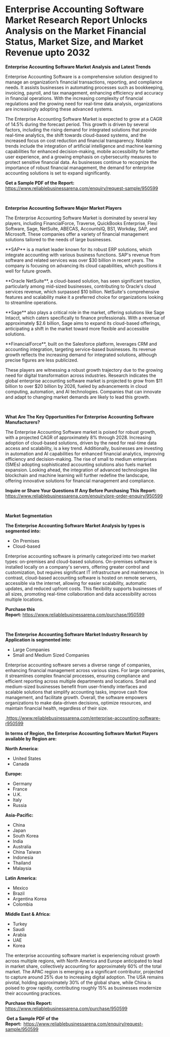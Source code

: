 <p><h1>Enterprise Accounting Software Market Research Report Unlocks Analysis on the Market Financial Status, Market Size, and Market Revenue upto 2032</h1></p><p><strong>Enterprise Accounting Software Market Analysis and Latest Trends</strong></p>
<p><p>Enterprise Accounting Software is a comprehensive solution designed to manage an organization’s financial transactions, reporting, and compliance needs. It assists businesses in automating processes such as bookkeeping, invoicing, payroll, and tax management, enhancing efficiency and accuracy in financial operations. With the increasing complexity of financial regulations and the growing need for real-time data analysis, organizations are increasingly adopting these advanced systems.</p><p>The Enterprise Accounting Software Market is expected to grow at a CAGR of 14.5% during the forecast period. This growth is driven by several factors, including the rising demand for integrated solutions that provide real-time analytics, the shift towards cloud-based systems, and the increased focus on cost reduction and financial transparency. Notable trends include the integration of artificial intelligence and machine learning capabilities for enhanced decision-making, mobile accessibility for better user experience, and a growing emphasis on cybersecurity measures to protect sensitive financial data. As businesses continue to recognize the importance of robust financial management, the demand for enterprise accounting solutions is set to expand significantly.</p></p>
<p><strong>Get a Sample PDF of the Report:&nbsp;</strong> <a href="https://www.reliablebusinessarena.com/enquiry/request-sample/950599?utm_campaign=3252&utm_medium=2&utm_source=Github&utm_content=ia&utm_term=17042025&utm_id=enterprise-accounting-software">https://www.reliablebusinessarena.com/enquiry/request-sample/950599</a></p>
<p>&nbsp;</p>
<p><strong>Enterprise Accounting Software Major Market Players</strong></p>
<p><p>The Enterprise Accounting Software Market is dominated by several key players, including FinancialForce, Traverse, QuickBooks Enterprise, Flexi Software, Sage, NetSuite, ABECAS, AccountsIQ, BS1, Workday, SAP, and Microsoft. These companies offer a variety of financial management solutions tailored to the needs of large businesses.</p><p>**SAP** is a market leader known for its robust ERP solutions, which integrate accounting with various business functions. SAP's revenue from software and related services was over $30 billion in recent years. The company is focusing on advancing its cloud capabilities, which positions it well for future growth.</p><p>**Oracle NetSuite**, a cloud-based solution, has seen significant traction, particularly among mid-sized businesses, contributing to Oracle's cloud services revenue, which surpassed $10 billion. NetSuite's comprehensive features and scalability make it a preferred choice for organizations looking to streamline operations.</p><p>**Sage** also plays a critical role in the market, offering solutions like Sage Intacct, which caters specifically to finance professionals. With a revenue of approximately $2.6 billion, Sage aims to expand its cloud-based offerings, anticipating a shift in the market toward more flexible and accessible solutions.</p><p>**FinancialForce**, built on the Salesforce platform, leverages CRM and accounting integration, targeting service-based businesses. Its revenue growth reflects the increasing demand for integrated solutions, although precise figures are less publicized.</p><p>These players are witnessing a robust growth trajectory due to the growing need for digital transformation across industries. Research indicates the global enterprise accounting software market is projected to grow from $11 billion to over $20 billion by 2026, fueled by advancements in cloud computing, automation, and AI technologies. Companies that can innovate and adapt to changing market demands are likely to lead this growth.</p></p>
<p>&nbsp;</p>
<p><strong>What Are The Key Opportunities For Enterprise Accounting Software Manufacturers?</strong></p>
<p><p>The Enterprise Accounting Software market is poised for robust growth, with a projected CAGR of approximately 8% through 2028. Increasing adoption of cloud-based solutions, driven by the need for real-time data access and scalability, is a key trend. Additionally, businesses are investing in automation and AI capabilities for enhanced financial analytics, improving efficiency and decision-making. The rise of small to medium enterprises (SMEs) adopting sophisticated accounting solutions also fuels market expansion. Looking ahead, the integration of advanced technologies like blockchain and machine learning will further redefine the landscape, offering innovative solutions for financial management and compliance.</p></p>
<p><strong>Inquire or Share Your Questions If Any Before Purchasing This Report:</strong> <a href="https://www.reliablebusinessarena.com/enquiry/pre-order-enquiry/950599?utm_campaign=3252&utm_medium=2&utm_source=Github&utm_content=ia&utm_term=17042025&utm_id=enterprise-accounting-software">https://www.reliablebusinessarena.com/enquiry/pre-order-enquiry/950599</a></p>
<p>&nbsp;</p>
<p><strong>Market Segmentation</strong></p>
<p><strong>The Enterprise Accounting Software Market Analysis by types is segmented into:</strong></p>
<p><ul><li>On Premises</li><li>Cloud-based</li></ul></p>
<p><p>Enterprise accounting software is primarily categorized into two market types: on-premises and cloud-based solutions. On-premises software is installed locally on a company's servers, offering greater control and customization, but requires significant IT infrastructure and maintenance. In contrast, cloud-based accounting software is hosted on remote servers, accessible via the internet, allowing for easier scalability, automatic updates, and reduced upfront costs. This flexibility supports businesses of all sizes, promoting real-time collaboration and data accessibility across multiple locations.</p></p>
<p><strong>Purchase this Report:&nbsp;</strong><a href="https://www.reliablebusinessarena.com/purchase/950599?utm_campaign=3252&utm_medium=2&utm_source=Github&utm_content=ia&utm_term=17042025&utm_id=enterprise-accounting-software">https://www.reliablebusinessarena.com/purchase/950599</a></p>
<p>&nbsp;</p>
<p><strong>The Enterprise Accounting Software Market Industry Research by Application is segmented into:</strong></p>
<p><ul><li>Large Companies</li><li>Small and Medium Sized Companies</li></ul></p>
<p><p>Enterprise accounting software serves a diverse range of companies, enhancing financial management across various sizes. For large companies, it streamlines complex financial processes, ensuring compliance and efficient reporting across multiple departments and locations. Small and medium-sized businesses benefit from user-friendly interfaces and scalable solutions that simplify accounting tasks, improve cash flow management, and facilitate growth. Overall, the software empowers organizations to make data-driven decisions, optimize resources, and maintain financial health, regardless of their size.</p></p>
<p><a href="https://www.reliablebusinessarena.com/enterprise-accounting-software-r950599?utm_campaign=3252&utm_medium=2&utm_source=Github&utm_content=ia&utm_term=17042025&utm_id=enterprise-accounting-software">&nbsp;https://www.reliablebusinessarena.com/enterprise-accounting-software-r950599</a></p>
<p><strong>In terms of Region, the Enterprise Accounting Software Market Players available by Region are:</strong></p>
<p>
    <p> <strong> North America: </strong>
        <ul>
            <li>United States</li>
            <li>Canada</li>
        </ul>
        </p> 
    <p> <strong> Europe: </strong>
        <ul>
            <li>Germany</li>
            <li>France</li>
            <li>U.K.</li>
            <li>Italy</li>
            <li>Russia</li>
        </ul>
        </p> 
    <p> <strong> Asia-Pacific: </strong>
        <ul>
            <li>China</li>
            <li>Japan</li>
            <li>South Korea</li>
            <li>India</li>
            <li>Australia</li>
            <li>China Taiwan</li>
            <li>Indonesia</li>
            <li>Thailand</li>
            <li>Malaysia</li>
        </ul>
        </p> 
    <p> <strong> Latin America: </strong>
        <ul>
            <li>Mexico</li>
            <li>Brazil</li>
            <li>Argentina Korea</li>
            <li>Colombia</li>
        </ul>
        </p> 
    <p> <strong> Middle East & Africa: </strong>
        <ul>
            <li>Turkey</li>
            <li>Saudi</li>
            <li>Arabia</li>
            <li>UAE</li>
            <li>Korea</li>
        </ul>
    </p>
    </p>
<p><p>The enterprise accounting software market is experiencing robust growth across multiple regions, with North America and Europe anticipated to lead in market share, collectively accounting for approximately 60% of the total market. The APAC region is emerging as a significant contributor, projected to capture around 25% due to increasing digital adoption. The USA remains pivotal, holding approximately 30% of the global share, while China is poised to grow rapidly, contributing roughly 15% as businesses modernize their accounting practices.</p></p>
<p><strong>Purchase this Report: </strong><a href="https://www.reliablebusinessarena.com/purchase/950599?utm_campaign=3252&utm_medium=2&utm_source=Github&utm_content=ia&utm_term=17042025&utm_id=enterprise-accounting-software">https://www.reliablebusinessarena.com/purchase/950599</a></p>
<p>&nbsp;<strong>Get a Sample PDF of the Report:&nbsp;&nbsp;</strong><a href="https://www.reliablebusinessarena.com/enquiry/request-sample/950599?utm_campaign=3252&utm_medium=2&utm_source=Github&utm_content=ia&utm_term=17042025&utm_id=enterprise-accounting-software">https://www.reliablebusinessarena.com/enquiry/request-sample/950599</a></p>
<p><strong></strong></p>
<p><p></p><p></p><p></p></p>